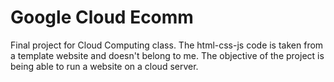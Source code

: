 # Google Cloud Ecomm

Final project for Cloud Computing class. The html-css-js code is taken from a template website and doesn't belong to me. The objective of the project is being able to run a website on a cloud server.
